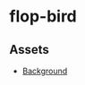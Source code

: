 # flop-bird


## Assets

- [Background](https://www.deviantart.com/lenaxux/art/flappy-bird-backdrop-972720318)